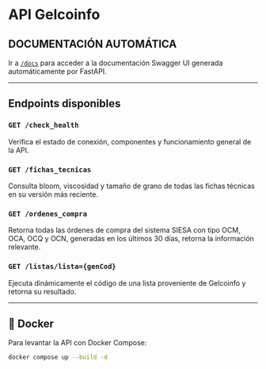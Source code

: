 # API Gelcoinfo

## DOCUMENTACIÓN AUTOMÁTICA

Ir a [`/docs`](http://localhost:8192/docs) para acceder a la documentación Swagger UI generada automáticamente por FastAPI.

---

## Endpoints disponibles

### `GET /check_health`
Verifica el estado de conexión, componentes y funcionamiento general de la API.

### `GET /fichas_tecnicas`
Consulta bloom, viscosidad y tamaño de grano de todas las fichas técnicas en su versión más reciente.

### `GET /ordenes_compra`
Retorna todas las órdenes de compra del sistema SIESA con tipo OCM, OCA, OCQ y OCN, generadas en los últimos 30 días, retorna la información relevante.

### `GET /listas/lista={genCod}`
Ejecuta dinámicamente el código de una lista proveniente de Gelcoinfo y retorna su resultado.

---

## 🐳 Docker

Para levantar la API con Docker Compose:

```bash
docker compose up --build -d
```
